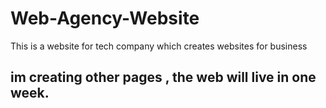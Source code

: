 # Web-Agency-Website
This is a website for tech company which creates websites for business
## im creating other pages , the web will live in one week.
